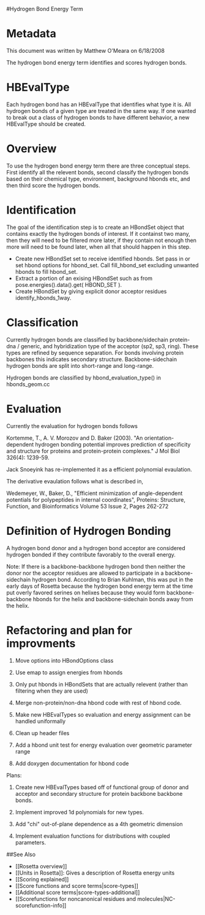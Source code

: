 #Hydrogen Bond Energy Term

Metadata
========

This document was written by Matthew O'Meara on 6/18/2008

The hydrogen bond energy term identifies and scores hydrogen bonds.

HBEvalType
==========

Each hydrogen bond has an HBEvalType that identifies what type it is. All hydrogen bonds of a given type are treated in the same way. If one wanted to break out a class of hydrogen bonds to have different behavior, a new HBEvalType should be created.

Overview
========

To use the hydrogen bond energy term there are three conceptual steps. First identify all the relevent bonds, second classify the hydrogen bonds based on their chemical type, environment, background hbonds etc, and then third score the hydrogen bonds.

Identification
==============

The goal of the identification step is to create an HBondSet object that contains exactly the hydrogen bonds of interest. If it containst two many, then they will need to be filtered more later, if they contain not enough then more will need to be found later, when all that should happen in this step.

-   Create new HBondSet set to receive identified hbonds. Set pass in or set hbond options for hbond\_set. Call fill\_hbond\_set excluding unwanted hbonds to fill hbond\_set.
-   Extract a portion of an exising HBondSet such as from pose.energies().data().get( HBOND\_SET ).
-   Create HBondSet by giving explicit donor acceptor residues identify\_hbonds\_1way.

Classification
==============

Currently hydrogen bonds are classified by backbone/sidechain protein-dna / generic, and hybridization type of the acceptor (sp2, sp3, ring). These types are refined by sequence separation. For bonds involving protein backbones this indicates secondary structure. Backbone-sidechain hydrogen bonds are split into short-range and long-range.

Hydrogen bonds are classified by hbond\_evaluation\_type() in hbonds\_geom.cc

Evaluation
==========

Currently the evaluation for hydrogen bonds follows

Kortemme, T., A. V. Morozov and D. Baker (2003). "An orientation-dependent hydrogen bonding potential improves prediction of specificity and structure for proteins and protein-protein complexes." J Mol Biol 326(4): 1239-59.

Jack Snoeyink has re-implemented it as a efficient polynomial evaulation.

The derivative evaulation follows what is described in,

Wedemeyer, W., Baker, D., "Efficient minimization of angle-dependent potentials for polypeptides in internal coordinates", Proteins: Structure, Function, and Bioinformatics Volume 53 Issue 2, Pages 262-272

Definition of Hydrogen Bonding
==============================

A hydrogen bond donor and a hydrogen bond acceptor are considered hydrogen bonded if they contribute favorably to the overall energy.

Note: If there is a backbone-backbone hydrogen bond then neither the donor nor the acceptor residues are allowed to participate in a backbone-sidechain hydrogen bond. According to Brian Kuhlman, this was put in the early days of Rosetta because the hydrogen bond energy term at the time put overly favored serines on helixes because they would form backbone-backbone hbonds for the helix and backbone-sidechain bonds away from the helix.

Refactoring and plan for improvments
====================================

1) Move options into HBondOptions class

2) Use emap to assign energies from hbonds

3) Only put hbonds in HBondSets that are actually relevent (rather than filtering when they are used)

4) Merge non-protein/non-dna hbond code with rest of hbond code.

5) Make new HBEvalTypes so evaluation and energy assignment can be handled uniformally

6) Clean up header files

7) Add a hbond unit test for energy evaluation over geometric parameter range

8) Add doxygen documentation for hbond code

Plans:

1) Create new HBEvalTypes based off of functional group of donor and acceptor and secondary structure for protein backbone backbone bonds.

2) Implement improved 1d polynomials for new types.

3) Add "chi" out-of-plane dependence as a 4th geometric dimension

5) Implement evaluation functions for distributions with coupled parameters.

##See Also

* [[Rosetta overview]]
* [[Units in Rosetta]]: Gives a description of Rosetta energy units
* [[Scoring explained]]
* [[Score functions and score terms|score-types]]
* [[Additional score terms|score-types-additional]]
* [[Scorefunctions for noncanonical residues and molecules|NC-scorefunction-info]]
